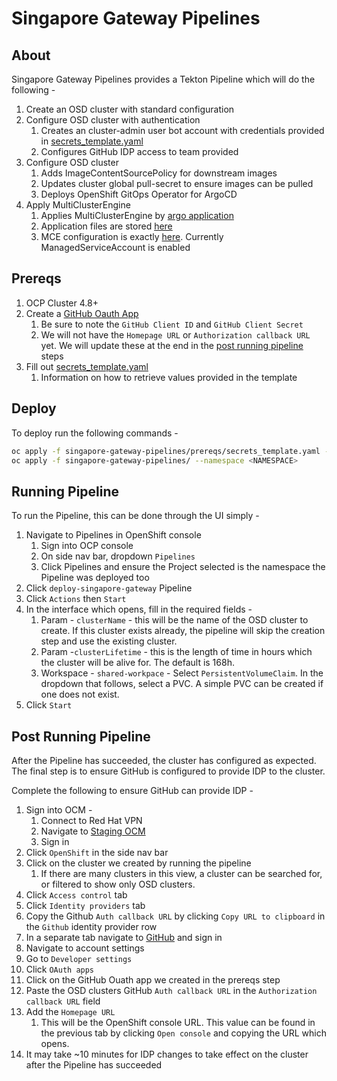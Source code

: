 # Singapore Gateway Pipelines

## About

Singapore Gateway Pipelines provides a Tekton Pipeline which will do the following - 
1. Create an OSD cluster with standard configuration
2. Configure OSD cluster with authentication
    1. Creates an cluster-admin user bot account with credentials provided in [secrets_template.yaml](prereqs/secrets_template.yaml)
    2. Configures GitHub IDP access to team provided
3. Configure OSD cluster
    1. Adds ImageContentSourcePolicy for downstream images
    2. Updates cluster global pull-secret to ensure images can be pulled
    3. Deploys OpenShift GitOps Operator for ArgoCD
4. Apply MultiClusterEngine
    1. Applies MultiClusterEngine by [argo application](resources/multiclusterengine/mce-argo.yaml)
    2. Application files are stored [here](../argo/operators/multicluster-engine/)
    3. MCE configuration is exactly [here](../argo/operators/multicluster-engine/multiclusterengine.yaml). Currently ManagedServiceAccount is enabled

## Prereqs

1. OCP Cluster 4.8+
2. Create a [GitHub Oauth App](https://docs.github.com/en/developers/apps/building-oauth-apps/creating-an-oauth-app)
    1. Be sure to note the `GitHub Client ID` and `GitHub Client Secret`
    2. We will not have the `Homepage URL` or `Authorization callback URL` yet. We will update these at the end in the [post running pipeline](#post-running-pipeline) steps
3. Fill out [secrets_template.yaml](prereqs/secrets_template.yaml)
   1. Information on how to retrieve values provided in the template

## Deploy

To deploy run the following commands - 

```bash
oc apply -f singapore-gateway-pipelines/prereqs/secrets_template.yaml --namespace <NAMESPACE>
oc apply -f singapore-gateway-pipelines/ --namespace <NAMESPACE>
```

## Running Pipeline

To run the Pipeline, this can be done through the UI simply - 
1. Navigate to Pipelines in OpenShift console
    1. Sign into OCP console
    2. On side nav bar, dropdown `Pipelines`
    3. Click Pipelines and ensure the Project selected is the namespace the Pipeline was deployed too
2. Click `deploy-singapore-gateway` Pipeline
3. Click `Actions` then `Start`
4. In the interface which opens, fill in the required fields -
    1. Param - `clusterName` - this will be the name of the OSD cluster to create. If this cluster exists already, the pipeline will skip the creation step and use the existing cluster. 
    2. Param -`clusterLifetime` - this is the length of time in hours which the cluster will be alive for. The default is 168h.
    3. Workspace - `shared-workpace` - Select `PersistentVolumeClaim`. In the dropdown that follows, select a PVC. A simple PVC can be created if one does not exist.
4. Click `Start`


## Post Running Pipeline

After the Pipeline has succeeded, the cluster has configured as expected. The final step is to ensure GitHub is configured to provide IDP to the cluster.

Complete the following to ensure GitHub can provide IDP - 

1. Sign into OCM -
    1. Connect to Red Hat VPN
    2. Navigate to [Staging OCM](https://qaprodauth.cloud.redhat.com/)
    3. Sign in
2. Click `OpenShift` in the side nav bar
3. Click on the cluster we created by running the pipeline
    1. If there are many clusters in this view, a cluster can be searched for, or filtered to show only OSD clusters.
4. Click `Access control` tab
5. Click `Identity providers` tab
6. Copy the Github `Auth callback URL` by clicking `Copy URL to clipboard` in the `Github` identity provider row
7. In a separate tab navigate to [GitHub](https://github.com) and sign in
8. Navigate to account settings
9. Go to `Developer settings`
10. Click `OAuth apps`
11. Click on the GitHub Ouath app we created in the prereqs step
12. Paste the OSD clusters GitHub `Auth callback URL` in the `Authorization callback URL` field
13. Add the `Homepage URL`
    1. This will be the OpenShift console URL. This value can be found in the previous tab by clicking `Open console` and copying the URL which opens.
14. It may take ~10 minutes for IDP changes to take effect on the cluster after the Pipeline has succeeded


